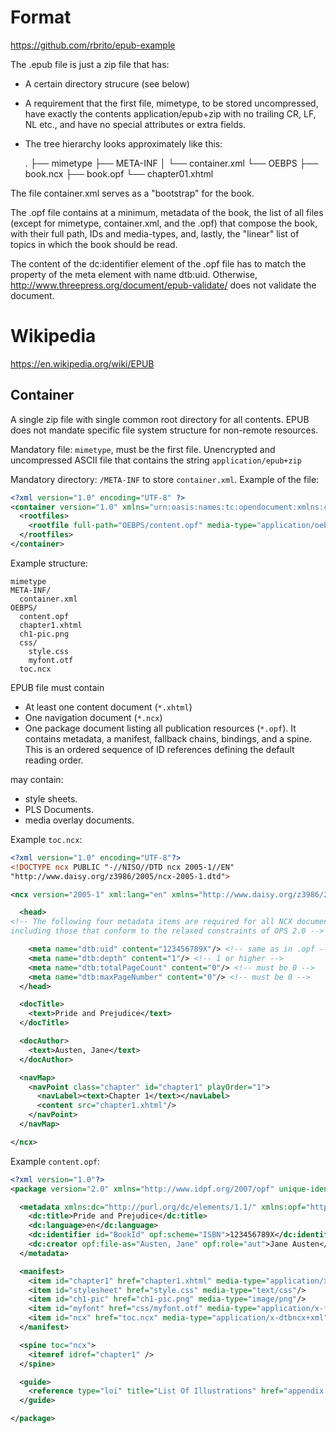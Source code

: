 # Format

<https://github.com/rbrito/epub-example>

The .epub file is just a zip file that has:

- A certain directory strucure (see below)
- A requirement that the first file, mimetype, to be stored uncompressed, have
  exactly the contents application/epub+zip with no trailing CR, LF, NL etc.,
  and have no special attributes or extra fields.
- The tree hierarchy looks approximately like this:

	 .
	 ├── mimetype
	 ├── META-INF
	 │   └── container.xml
	 └── OEBPS
	     ├── book.ncx
	     ├── book.opf
	     └── chapter01.xhtml

The file container.xml serves as a "bootstrap" for the book.

The .opf file contains at a minimum, metadata of the book, the list of all
files (except for mimetype, container.xml, and the .opf) that compose the book,
with their full path, IDs and media-types, and, lastly, the "linear" list of
topics in which the book should be read.

The content of the dc:identifier element of the .opf file has to match the
property of the meta element with name dtb:uid. Otherwise,
http://www.threepress.org/document/epub-validate/ does not validate the
document.

# Wikipedia

<https://en.wikipedia.org/wiki/EPUB>

## Container

A single zip file with single common root directory for all contents. EPUB does
not mandate specific file system structure for non-remote resources.

Mandatory file: `mimetype`, must be the first file. Unencrypted and
uncompressed ASCII file that contains the string `application/epub+zip`

Mandatory directory: `/META-INF` to store `container.xml`. Example of the file:

```xml
<?xml version="1.0" encoding="UTF-8" ?>
<container version="1.0" xmlns="urn:oasis:names:tc:opendocument:xmlns:container">
  <rootfiles>
    <rootfile full-path="OEBPS/content.opf" media-type="application/oebps-package+xml"/>
  </rootfiles>
</container>
```

Example structure:

	mimetype
	META-INF/
	  container.xml
	OEBPS/
	  content.opf
	  chapter1.xhtml
	  ch1-pic.png
	  css/
	    style.css
	    myfont.otf
	  toc.ncx

EPUB file must contain

- At least one content document (`*.xhtml`)
- One navigation document (`*.ncx`)
- One package document listing all publication resources  (`*.opf`).
  It contains metadata, a manifest, fallback chains, bindings, and a spine.
  This is an ordered sequence of ID references defining the default reading
  order.

may contain:

- style sheets.
- PLS Documents.
- media overlay documents.

Example `toc.ncx`:

```xml
<?xml version="1.0" encoding="UTF-8"?>
<!DOCTYPE ncx PUBLIC "-//NISO//DTD ncx 2005-1//EN"
"http://www.daisy.org/z3986/2005/ncx-2005-1.dtd">

<ncx version="2005-1" xml:lang="en" xmlns="http://www.daisy.org/z3986/2005/ncx/">

  <head>
<!-- The following four metadata items are required for all NCX documents,
including those that conform to the relaxed constraints of OPS 2.0 -->

    <meta name="dtb:uid" content="123456789X"/> <!-- same as in .opf -->
    <meta name="dtb:depth" content="1"/> <!-- 1 or higher -->
    <meta name="dtb:totalPageCount" content="0"/> <!-- must be 0 -->
    <meta name="dtb:maxPageNumber" content="0"/> <!-- must be 0 -->
  </head>

  <docTitle>
    <text>Pride and Prejudice</text>
  </docTitle>

  <docAuthor>
    <text>Austen, Jane</text>
  </docAuthor>

  <navMap>
    <navPoint class="chapter" id="chapter1" playOrder="1">
      <navLabel><text>Chapter 1</text></navLabel>
      <content src="chapter1.xhtml"/>
    </navPoint>
  </navMap>

</ncx>
```

Example `content.opf`:

```xml
<?xml version="1.0"?>
<package version="2.0" xmlns="http://www.idpf.org/2007/opf" unique-identifier="BookId">

  <metadata xmlns:dc="http://purl.org/dc/elements/1.1/" xmlns:opf="http://www.idpf.org/2007/opf">
    <dc:title>Pride and Prejudice</dc:title>
    <dc:language>en</dc:language>
    <dc:identifier id="BookId" opf:scheme="ISBN">123456789X</dc:identifier>
    <dc:creator opf:file-as="Austen, Jane" opf:role="aut">Jane Austen</dc:creator>
  </metadata>

  <manifest>
    <item id="chapter1" href="chapter1.xhtml" media-type="application/xhtml+xml"/>
    <item id="stylesheet" href="style.css" media-type="text/css"/>
    <item id="ch1-pic" href="ch1-pic.png" media-type="image/png"/>
    <item id="myfont" href="css/myfont.otf" media-type="application/x-font-opentype"/>
    <item id="ncx" href="toc.ncx" media-type="application/x-dtbncx+xml"/>
  </manifest>

  <spine toc="ncx">
    <itemref idref="chapter1" />
  </spine>

  <guide>
    <reference type="loi" title="List Of Illustrations" href="appendix.html#figures" />
  </guide>

</package>
```
